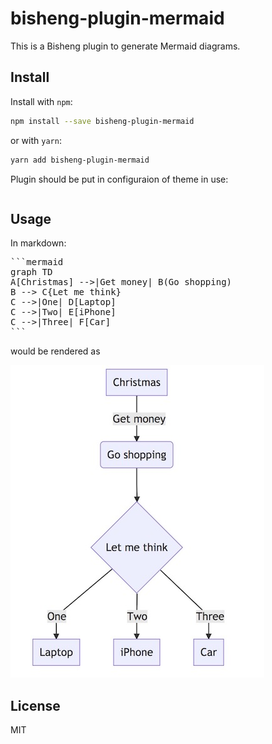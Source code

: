 # bisheng-plugin-mermaid

This is a Bisheng plugin to generate Mermaid diagrams.

## Install

Install with `npm`:

```bash
npm install --save bisheng-plugin-mermaid
```

or with `yarn`:

```bash
yarn add bisheng-plugin-mermaid
```

Plugin should be put in configuraion of theme in use:

```js

```

## Usage

In markdown:

<pre>
```mermaid
graph TD
A[Christmas] -->|Get money| B(Go shopping)
B --> C{Let me think}
C -->|One| D[Laptop]
C -->|Two| E[iPhone]
C -->|Three| F[Car]
```
</pre>

would be rendered as

![screenshot](./screenshot.jpeg)

## License

MIT

